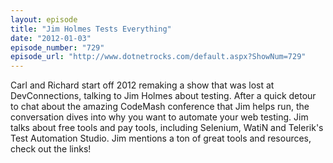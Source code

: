 ```yaml
---
layout: episode
title: "Jim Holmes Tests Everything"
date: "2012-01-03"
episode_number: "729"
episode_url: "http://www.dotnetrocks.com/default.aspx?ShowNum=729"
---
```


Carl and Richard start off 2012 remaking a show that was lost at DevConnections, talking to Jim Holmes about testing. After a quick detour to chat about the amazing CodeMash conference that Jim helps run, the conversation dives into why you want to automate your web testing. Jim talks about free tools and pay tools, including Selenium, WatiN and Telerik's Test Automation Studio. Jim mentions a ton of great tools and resources, check out the links!
